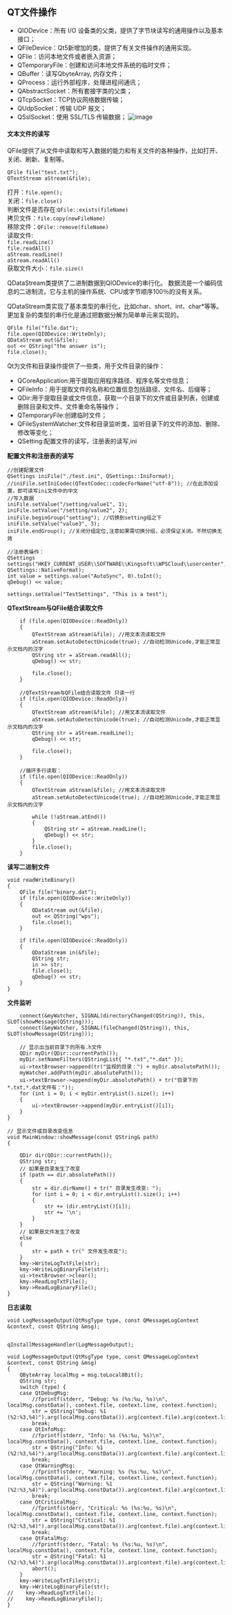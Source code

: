 ## QT文件操作

- QIODevice：所有 I/O 设备类的父类，提供了字节块读写的通用操作以及基本接口；
- QFileDevice：Qt5新增加的类，提供了有关文件操作的通用实现。
- QFlie：访问本地文件或者嵌入资源；
- QTemporaryFile：创建和访问本地文件系统的临时文件；
- QBuffer：读写QbyteArray, 内存文件；
- QProcess：运行外部程序，处理进程间通讯；
- QAbstractSocket：所有套接字类的父类；
- QTcpSocket：TCP协议网络数据传输；
- QUdpSocket：传输 UDP 报文；
- QSslSocket：使用 SSL/TLS 传输数据；
  ![image](https://note.youdao.com/yws/res/6528/4D20E4C4ABA547EEB9F18E40D2FC800B)

#### 文本文件的读写

QFile提供了从文件中读取和写入数据的能力和有关文件的各种操作，比如打开、关闭、刷新、复制等。

```
QFile file("test.txt");  
QTextStream aStream(&file);
```

打开：```file.open();```  
关闭：```file.close()```  
判断文件是否存在:```QFile::exists(fileName)```  
拷贝文件：```file.copy(newFileName)```  
移除文件：```QFile::remove(fileName)```  
读取文件:  
```file.readLine()```  
```file.readAll() ```    
```aStream.readLine()```  
```aStream.readAll()```  
获取文件大小：```file.size()```  

QDataStream类提供了二进制数据到QIODevice的串行化。
数据流是一个编码信息的二进制流，它与主机的操作系统、CPU或字节顺序100％的没有关系。

QDataStream类实现了基本类型的串行化，比如char、short、int、char*等等。更加复杂的类型的串行化是通过把数据分解为简单单元来实现的。 

```
QFile file("file.dat");
file.open(QIODevice::WriteOnly);
QDataStream out(&file);
out << QString("the answer is");
file.close();
```

Qt为文件和目录操作提供了一些类，用于文件目录的操作：

- QCoreApplication:用于提取应用程序路径、程序名等文件信息；
- QFileInfo：用于提取文件的名称和位置信息包括路径、文件名、后缀等；
- QDir:用于提取目录或文件信息，获取一个目录下的文件或目录列表，创建或删除目录和文件、文件重命名等操作；
- QTemporaryFile:创建临时文件；
- QFileSystemWatcher:文件和目录监听类，监听目录下的文件的添加、删除、修改等变化；
- QSetting:配置文件的读写，注册表的读写,ini

**配置文件和注册表的读写**

```
//创建配置文件
QSettings iniFile("./test.ini", QSettings::IniFormat);
//iniFile.setIniCodec(QTextCodec::codecForName("utf-8")); //在此添加设置，即可读写ini文件中的中文
//写入数据
iniFile.setValue("/setting/value1", 1);
iniFile.setValue("/setting/value2", 2);
iniFile.beginGroup("setting"); //切换到setting组之下
iniFile.setValue("value3", 3);
iniFile.endGroup(); //关闭分组定位,注意如果需切换分组，必须保证关闭。不然切换无效

//注册表操作：
QSettings settings("HKEY_CURRENT_USER\\SOFTWARE\\Kingsoft\\WPSCloud\\usercenter", QSettings::NativeFormat);
int value = settings.value("AutoSync", 0).toInt();
qDebug() << value;

settings.setValue("TestSettings", "This is a test");
```

**QTextStream与QFile结合读取文件**

```
    if (file.open(QIODevice::ReadOnly))
    {
        QTextStream aStream(&file); //用文本流读取文件
        aStream.setAutoDetectUnicode(true); //自动检测Unicode,才能正常显示文档内的汉字
        QString str = aStream.readAll();
        qDebug() << str;

        file.close();
    }

    //QTextStream与QFile结合读取文件 只读一行
    if (file.open(QIODevice::ReadOnly))
    {
        QTextStream aStream(&file); //用文本流读取文件
        aStream.setAutoDetectUnicode(true); //自动检测Unicode,才能正常显示文档内的汉字
        QString str = aStream.readLine();
        qDebug() << str;

        file.close();
    }

    //循环多行读取：
    if (file.open(QIODevice::ReadOnly))
    {
        QTextStream aStream(&file); //用文本流读取文件
        aStream.setAutoDetectUnicode(true); //自动检测Unicode,才能正常显示文档内的汉字

        while (!aStream.atEnd())
        {
            QString str = aStream.readLine();
            qDebug() << str;
        }
        file.close();
    }
```

**读写二进制文件**

```
void readWriteBinary()
{
    QFile file("binary.dat");
    if (file.open(QIODevice::WriteOnly))
    {
        QDataStream out(&file);
        out << QString("wps");
        file.close();
    }

    if (file.open(QIODevice::ReadOnly))
    {
        QDataStream in(&file);
        QString str;
        in >> str;
        file.close();
        qDebug() << str;
    }
}
```

**文件监听**

```
    connect(&myWatcher, SIGNAL(directoryChanged(QString)), this, SLOT(showMessage(QString)));
    connect(&myWatcher, SIGNAL(fileChanged(QString)), this, SLOT(showMessage(QString)));

    // 显示出当前目录下的所有.h文件
    QDir myDir(QDir::currentPath());
    myDir.setNameFilters(QStringList{ "*.txt","*.dat" });
    ui->textBrowser->append(tr("监视的目录：") + myDir.absolutePath());
    myWatcher.addPath(myDir.absolutePath());
    ui->textBrowser->append(myDir.absolutePath() + tr("目录下的*.txt,*.dat文件有："));
    for (int i = 0; i < myDir.entryList().size(); i++)
    {
        ui->textBrowser->append(myDir.entryList()[i]);
    }
}

// 显示文件或目录改变信息
void MainWindow::showMessage(const QString& path)
{

    QDir dir(QDir::currentPath());
    QString str;
    // 如果是目录发生了改变
    if (path == dir.absolutePath())
    {
        str = dir.dirName() + tr(" 目录发生改变: ");
        for (int i = 0; i < dir.entryList().size(); i++)
        {
            str += (dir.entryList()[i]);
            str += '\n';
        }
    }
    // 如果是文件发生了改变
    else
    {
        str = path + tr(" 文件发生改变");
    }
    kmy->WriteLogTxtFile(str);
    kmy->WriteLogBinaryFile(str);
    ui->textBrowser->clear();
    kmy->ReadLogTxtFile();
    kmy->ReadLogBinaryFile();
}
```

**日志读取**

```
void LogMessageOutput(QtMsgType type, const QMessageLogContext &context, const QString &msg);


qInstallMessageHandler(LogMessageOutput);
```

```
void LogMessageOutput(QtMsgType type, const QMessageLogContext &context, const QString &msg)
{
    QByteArray localMsg = msg.toLocal8Bit();
    QString str;
    switch (type) {
    case QtDebugMsg:
        //fprintf(stderr, "Debug: %s (%s:%u, %s)\n", localMsg.constData(), context.file, context.line, context.function);
        str = QString("Debug: %1 (%2:%3,%4)").arg(localMsg.constData()).arg(context.file).arg(context.line).arg(context.function);
        break;
    case QtInfoMsg:
        //fprintf(stderr, "Info: %s (%s:%u, %s)\n", localMsg.constData(), context.file, context.line, context.function);
        str = QString("Info: %1 (%2:%3,%4)").arg(localMsg.constData()).arg(context.file).arg(context.line).arg(context.function);
        break;
    case QtWarningMsg:
        //fprintf(stderr, "Warning: %s (%s:%u, %s)\n", localMsg.constData(), context.file, context.line, context.function);
        str = QString("Warning: %1 (%2:%3,%4)").arg(localMsg.constData()).arg(context.file).arg(context.line).arg(context.function);
        break;
    case QtCriticalMsg:
        //fprintf(stderr, "Critical: %s (%s:%u, %s)\n", localMsg.constData(), context.file, context.line, context.function);
        str = QString("Critical: %1 (%2:%3,%4)").arg(localMsg.constData()).arg(context.file).arg(context.line).arg(context.function);
        break;
    case QtFatalMsg:
        //fprintf(stderr, "Fatal: %s (%s:%u, %s)\n", localMsg.constData(), context.file, context.line, context.function);
        str = QString("Fatal: %1 (%2:%3,%4)").arg(localMsg.constData()).arg(context.file).arg(context.line).arg(context.function);
        abort();
    }
    kmy->WriteLogTxtFile(str);
    kmy->WriteLogBinaryFile(str);
//    kmy->ReadLogTxtFile();
//    kmy->ReadLogBinaryFile();
}
```
